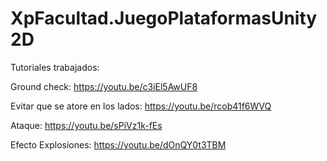 # XpFacultad.JuegoPlataformasUnity2D

Tutoriales trabajados:

Ground check:
https://youtu.be/c3iEl5AwUF8

Evitar que se atore en los lados:
https://youtu.be/rcob41f6WVQ

Ataque:
https://youtu.be/sPiVz1k-fEs
 
Efecto Explosiones:
https://youtu.be/dOnQY0t3TBM